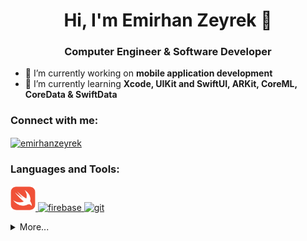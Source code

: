 <h1 align="center">Hi, I'm Emirhan Zeyrek 👋</h1>
<h3 align="center">Computer Engineer & Software Developer</h3>

- 🔭 I’m currently working on **mobile application development**
- 🌱 I’m currently learning **Xcode, UIKit and SwiftUI, ARKit, CoreML, CoreData & SwiftData**

<h3 align="left">Connect with me:</h3>
<p align="left">
<a href="https://www.linkedin.com/in/emirhanzeyrek" target="blank"><img align="center" src="https://raw.githubusercontent.com/rahuldkjain/github-profile-readme-generator/master/src/images/icons/Social/linked-in-alt.svg" alt="emirhanzeyrek" height="30" width="40" /></a>
</p>

<h3 align="left">Languages and Tools:</h3>
<p align="left"> <a href="https://developer.apple.com/swift/" target="_blank" rel="noreferrer"> <img src="https://raw.githubusercontent.com/devicons/devicon/master/icons/swift/swift-original.svg" alt="swift" width="40" height="40"/> </a> <a href="https://firebase.google.com/" target="_blank" rel="noreferrer"> <img src="https://www.vectorlogo.zone/logos/firebase/firebase-icon.svg" alt="firebase" width="40" height="40"/> </a> <a href="https://git-scm.com/" target="_blank" rel="noreferrer"> <img src="https://www.vectorlogo.zone/logos/git-scm/git-scm-icon.svg" alt="git" width="40" height="40"/> </a> </p>

<details>
  <summary>More...</summary>
  <img src="https://github-readme-stats.vercel.app/api?username=emirhanzeyrek&hide_title=false&hide_rank=false&show_icons=true&include_all_commits=true&count_private=true&disable_animations=false&theme=slateorange&locale=en&hide_border=false" height="150" alt="GithubStats"/>
  <img src="https://github-readme-stats.vercel.app/api/top-langs?username=emirhanzeyrek&locale=en&hide_title=false&layout=compact&card_width=400&langs_count=15&theme=slateorange&hide_border=false" height="150" alt="MostUsedLanguages"/>
</details>
